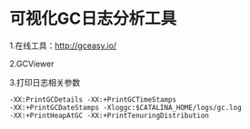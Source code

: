 # 可视化GC日志分析工具
1.在线工具：http://gceasy.io/

2.GCViewer

3.打印日志相关参数

~~~
-XX:PrintGCDetails -XX:+PrintGCTimeStamps
-XX:+PrintGCDateStamps -Xloggc:$CATALINA_HOME/logs/gc.log
-XX:+PrintHeapAtGC -XX:+PrintTenuringDistribution
~~~

